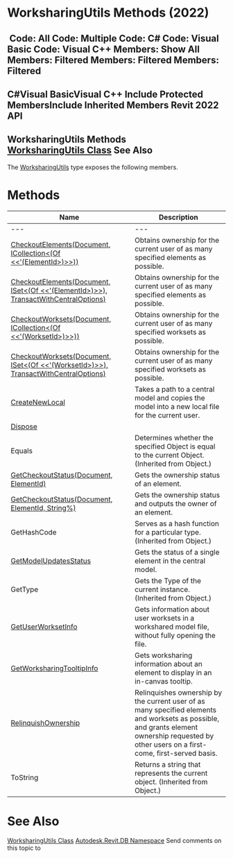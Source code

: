 # WorksharingUtils Methods (2022)

﻿
 Code: All Code: Multiple Code: C# Code: Visual Basic Code: Visual C++  Members: Show All Members: Filtered Members: Filtered Members: Filtered   
---  
C#Visual BasicVisual C++
Include Protected MembersInclude Inherited Members
Revit 2022 API  
---  
WorksharingUtils Methods  
[WorksharingUtils Class](ae7857a0-4e9b-f9c1-84c7-8b250af68068.md "WorksharingUtils Class") See Also  
---  
The [WorksharingUtils](ae7857a0-4e9b-f9c1-84c7-8b250af68068.md "WorksharingUtils Class") type exposes the following members.
# Methods
| Name | Description |
| --- | --- |
| --- | --- | --- |
| [CheckoutElements(Document, ICollection<(Of <<'(ElementId>)>>))](5553298f-e8a3-13f1-3f1b-f3505e82eb5c.md "CheckoutElements Method \(Document, ICollection\(ElementId\)\)") | Obtains ownership for the current user of as many specified elements as possible. |
| [CheckoutElements(Document, ISet<(Of <<'(ElementId>)>>), TransactWithCentralOptions)](50d213af-17cb-b92a-6251-ce9a79e5ce5b.md "CheckoutElements Method \(Document, ISet\(ElementId\), TransactWithCentralOptions\)") | Obtains ownership for the current user of as many specified elements as possible. |
| [CheckoutWorksets(Document, ICollection<(Of <<'(WorksetId>)>>))](97f0d4eb-ad2a-ca9d-a896-5144bd68c5a5.md "CheckoutWorksets Method \(Document, ICollection\(WorksetId\)\)") | Obtains ownership for the current user of as many specified worksets as possible. |
| [CheckoutWorksets(Document, ISet<(Of <<'(WorksetId>)>>), TransactWithCentralOptions)](39b55560-c85b-bebc-e825-b76b5ba313a7.md "CheckoutWorksets Method \(Document, ISet\(WorksetId\), TransactWithCentralOptions\)") | Obtains ownership for the current user of as many specified worksets as possible. |
| [CreateNewLocal](90102c11-d982-77f5-d08c-e68b1a882281.md "CreateNewLocal Method") | Takes a path to a central model and copies the model into a new local file for the current user. |
| [Dispose](260ca2a7-7757-529e-228e-e3c511904af7.md "Dispose Method") |
| Equals | Determines whether the specified Object is equal to the current Object. (Inherited from Object.) |
| [GetCheckoutStatus(Document, ElementId)](1a4b4bbb-060d-1f42-fbb2-ab85081f8e7f.md "GetCheckoutStatus Method \(Document, ElementId\)") | Gets the ownership status of an element. |
| [GetCheckoutStatus(Document, ElementId, String%)](8359bb9a-01d2-d595-c72b-718c70841511.md "GetCheckoutStatus Method \(Document, ElementId, String\)") | Gets the ownership status and outputs the owner of an element. |
| GetHashCode | Serves as a hash function for a particular type.  (Inherited from Object.) |
| [GetModelUpdatesStatus](346a8cda-0222-557c-8de7-deea05418868.md "GetModelUpdatesStatus Method") | Gets the status of a single element in the central model. |
| GetType | Gets the Type of the current instance. (Inherited from Object.) |
| [GetUserWorksetInfo](15ec1e3e-61d5-b6a1-3604-8b866a988270.md "GetUserWorksetInfo Method") | Gets information about user worksets in a workshared model file, without fully opening the file. |
| [GetWorksharingTooltipInfo](1e54c25f-7d7a-7484-be7b-d741084418a9.md "GetWorksharingTooltipInfo Method") | Gets worksharing information about an element to display in an in-canvas tooltip. |
| [RelinquishOwnership](09f4e163-cb8f-de87-d641-3ba667adf4e0.md "RelinquishOwnership Method") | Relinquishes ownership by the current user of as many specified elements and worksets as possible, and grants element ownership requested by other users on a first-come, first-served basis. |
| ToString | Returns a string that represents the current object. (Inherited from Object.) |

# See Also
[WorksharingUtils Class](ae7857a0-4e9b-f9c1-84c7-8b250af68068.md "WorksharingUtils Class")
[Autodesk.Revit.DB Namespace](87546ba7-461b-c646-cbb1-2cb8f5bff8b2.md "Autodesk.Revit.DB Namespace")
Send comments on this topic to 